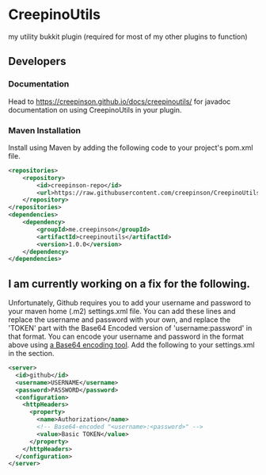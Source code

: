 # CreepinoUtils
 my utility bukkit plugin (required for most of my other plugins to function)



## Developers
### Documentation
Head to 
https://creepinson.github.io/docs/creepinoutils/
for javadoc documentation on using CreepinoUtils in your plugin.
### Maven Installation
Install using Maven by
adding the following code to your project's pom.xml file.
```xml
<repositories>
    <repository>
        <id>creepinson-repo</id>
        <url>https://raw.githubusercontent.com/creepinson/CreepinoUtils/master/Repository</url>
    </repository>
</repositories>
<dependencies>
    <dependency>
        <groupId>me.creepinson</groupId>
        <artifactId>creepinoutils</artifactId>
        <version>1.0.0</version>
    </dependency>
</dependencies>
```
## I am currently working on a fix for the following.<br/>

Unfortunately,
Github requires you to add your username and password to your maven home (.m2) settings.xml file. 
You can add these lines and replace the username and password with your own, and replace the 'TOKEN' part with 
the Base64 Encoded version of 'username:password' in that format.
You can encode your username and password in the format above using [a Base64 encoding tool](https://www.base64encode.org).
Add the following to your settings.xml in the <servers> section.
```xml
<server>
  <id>github</id>
  <username>USERNAME</username>
  <password>PASSWORD</password>
  <configuration>
    <httpHeaders>
      <property>
        <name>Authorization</name>
        <!-- Base64-encoded "<username>:<password>" -->
        <value>Basic TOKEN</value>
      </property>
    </httpHeaders>
  </configuration>
</server>
```
